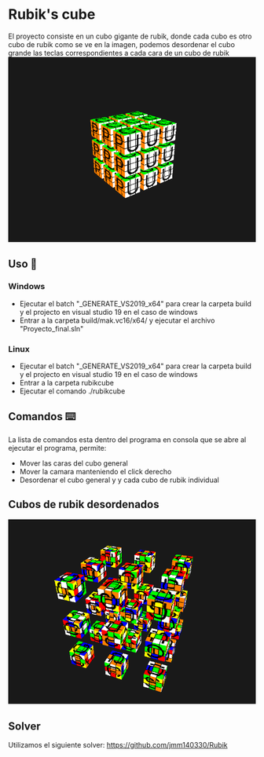 # Rubik's cube
El proyecto consiste en un cubo gigante de rubik, donde cada cubo es otro cubo de rubik como se ve en la imagen, podemos desordenar el cubo grande las teclas correspondientes a cada cara de un cubo de rubik 
![Rubik cube](https://github.com/Israel0806/rubik_cube/blob/master/screenshots/firstLook.PNG)

## Uso 🚀
### Windows
* Ejecutar el batch "_GENERATE_VS2019_x64" para crear la carpeta build y el projecto en visual studio 19 en el caso de windows
* Entrar a la carpeta build/mak.vc16/x64/ y ejecutar el archivo "Proyecto_final.sln"
### Linux
* Ejecutar el batch "_GENERATE_VS2019_x64" para crear la carpeta build y el projecto en visual studio 19 en el caso de windows
* Entrar a la carpeta rubikcube
* Ejecutar el comando ./rubikcube

## Comandos ⌨️
La lista de comandos esta dentro del programa en consola que se abre al ejecutar el programa, permite:
* Mover las caras del cubo general
* Mover la camara manteniendo el click derecho
* Desordenar el cubo general y y cada cubo de rubik individual

## Cubos de rubik desordenados

![Unsorted cubes](https://github.com/Israel0806/rubik_cube/blob/master/screenshots/unsorted.PNG)

## Solver
Utilizamos el siguiente solver: https://github.com/jmm140330/Rubik
